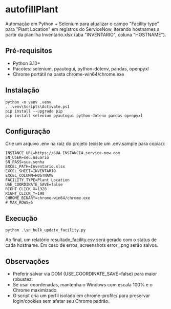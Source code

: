 
# autofillPlant

Automação em Python + Selenium para atualizar o campo "Facility type" para "Plant Location" em registros do ServiceNow, iterando hostnames a partir da planilha Inventario.xlsx (aba "INVENTARIO", coluna "HOSTNAME").

## Pré-requisitos
- Python 3.10+
- Pacotes: selenium, pyautogui, python-dotenv, pandas, openpyxl
- Chrome portátil na pasta chrome-win64/chrome.exe

## Instalação
```
python -m venv .venv
. .venv\Scripts\Activate.ps1
pip install --upgrade pip
pip install selenium pyautogui python-dotenv pandas openpyxl
```

## Configuração
Crie um arquivo .env na raiz do projeto (existe um .env.sample para copiar):
```
INSTANCE_URL=https://SUA_INSTANCIA.service-now.com
SN_USER=seu.usuario
SN_PASS=sua.senha
EXCEL_PATH=Inventario.xlsx
EXCEL_SHEET=INVENTARIO
EXCEL_COLUMN=HOSTNAME
FACILITY_TYPE=Plant Location
USE_COORDINATE_SAVE=false
RIGHT_CLICK_X=1328
RIGHT_CLICK_Y=190
CHROME_BINARY=chrome-win64/chrome.exe
# MAX_ROWS=5
```

## Execução
```
python .\sn_bulk_update_facility.py
```

Ao final, um relatório resultado_facility.csv será gerado com o status de cada hostname. Em caso de erros, screenshots error_<hostname>.png serão salvos.

## Observações
- Preferir salvar via DOM (USE_COORDINATE_SAVE=false) para maior robustez.
- Se usar coordenadas, mantenha o Windows com escala 100% e o Chrome maximizado.
- O script cria um perfil isolado em chrome-profile/ para preservar login/cookies sem afetar seu Chrome padrão.
